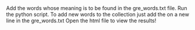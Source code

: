 ##
Add the words whose meaning is to be found in the gre_words.txt file.
Run the python script.
To add new words to the collection just add the on a new line in the gre_words.txt
Open the html file to view the results!
